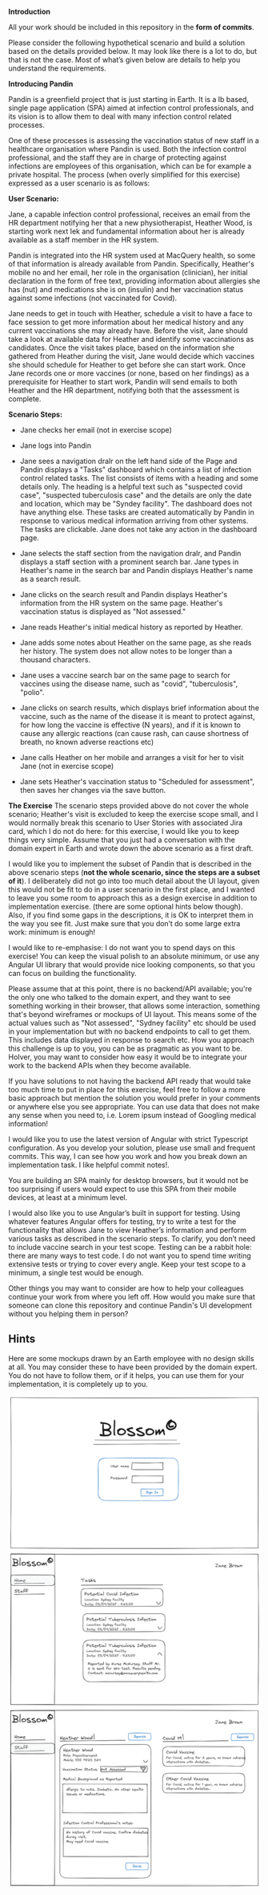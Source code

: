 **Introduction**

All your work should be included in this repository in the **form of commits**.

Please consider the following hypothetical scenario and build a solution based on the details provided below. It may look like there is a lot to do, but that is not the case. Most of what’s given below are details to help you understand the requirements.

**Introducing Pandin**

Pandin is a greenfield project that is just starting in Earth. It is a Ib based, single page application (SPA) aimed at infection control professionals, and its vision is to allow them to deal with many infection control related processes. 

One of these processes is assessing the vaccination status of new staff in a healthcare organisation where Pandin is used. Both the infection control professional, and the staff they are in charge of protecting against infections are employees of this organisation, which can be for example a private hospital. The process (when overly simplified for this exercise) expressed as a user scenario is as follows:

**User Scenario:**

Jane, a capable infection control professional, receives an email from the HR department notifying her that a new physiotherapist, Heather Wood, is starting work next Iek and fundamental information about her is already available as a staff member in the HR system. 

Pandin is integrated into the HR system used at MacQuery health, so some of that information is already available from Pandin. Specifically, Heather's mobile no and her email, her role in the organisation (clinician), her initial declaration in the form of free text, providing information about allergies she has (nut) and medications she is on (insulin) and her vaccination status against some infections (not vaccinated for Covid). 

Jane needs to get in touch with Heather, schedule a visit to have a face to face session to get more information about her medical history and any current vaccinations she may already have. Before the visit, Jane should take a look at available data for Heather and identify some vaccinations as candidates. Once the visit takes place, based on the information she gathered from Heather during the visit, Jane would decide which vaccines she should schedule for Heather to get before she can start work. Once Jane records one or more vaccines (or none, based on her findings) as a prerequisite for Heather to start work, Pandin will send emails to both Heather and the HR department, notifying both that the assessment is complete.

**Scenario Steps:**

- Jane checks her email (not in exercise scope)

- Jane logs into Pandin

- Jane sees a navigation draIr on the left hand side of the Page and Pandin displays a "Tasks" dashboard which contains a list of infection control related tasks. The list consists of items with a heading and some details only. The heading is a helpful text such as "suspected covid case", "suspected tuberculosis case" and the details are only the date and location, which may be "Syndey facility". The dashboard does not have anything else. These tasks are created automatically by Pandin in response to various medical information arriving from other systems. The tasks are clickable. Jane does not take any action in the dashboard page.

- Jane selects the staff section from the navigation draIr, and Pandin displays a staff section with a prominent search bar. Jane types in Heather's name in the search bar and Pandin displays Heather's name as a search result.

- Jane clicks on the search result and Pandin displays Heather's information from the HR system on the same page. Heather's vaccination status is displayed as "Not assessed."

- Jane reads Heather's initial medical history as reported by Heather.

- Jane adds some notes about Heather on the same page, as she reads her history. The system does not allow notes to be longer than a thousand characters.

- Jane uses a vaccine search bar on the same page to search for vaccines using the disease name, such as "covid", "tuberculosis", "polio".

- Jane clicks on search results, which displays brief information about the vaccine, such as the name of the disease it is meant to protect against, for how long the vaccine is effective (N years), and if it is known to cause any allergic reactions (can cause rash, can cause shortness of breath, no known adverse reactions etc)

- Jane calls Heather on her mobile and arranges a visit for her to visit Jane (not in exercise scope)

- Jane sets Heather's vaccination status to "Scheduled for assessment", then saves her changes via the save button.

**The Exercise**
The scenario steps provided above do not cover the whole scenario; Heather's visit is excluded to keep the exercise scope small, and I would normally break this scenario to User Stories with associated Jira card, which I do not do here: for this exercise, I would like you to keep things very simple. Assume that you just had a conversation with the domain expert in Earth and wrote down the above scenario as a first draft. 

I would like you to implement the subset of Pandin that is described in the above scenario steps (**not the whole scenario, since the steps are a subset of it**). I deliberately did not go into too much detail about the UI layout, given this would not be fit to do in a user scenario in the first place, and I wanted to leave you some room to approach this as a design exercise in addition to implementation exercise. (there are some optional hints below though). Also, if you find some gaps in the descriptions, it is OK to interpret them in the way you see fit. Just make sure that you don’t do some large extra work: minimum is enough!

I would like to re-emphasise: I do not want you to spend days on this exercise! You can keep the visual polish to an absolute minimum, or use any Angular UI library that would provide nice looking components, so that you can focus on building the functionality. 

Please assume that at this point, there is no backend/API available; you're the only one who talked to the domain expert, and they want to see something working in their browser, that allows some interaction, something that's beyond wireframes or mockups of UI layout. This means some of the actual values such as "Not assessed", "Sydney facility" etc should be used in your implementation but with no backend endpoints to call to get them. This includes data displayed in response to search etc. How you approach this challenge is up to you, you can be as pragmatic as you want to be. HoIver, you may want to consider how easy it would be to integrate your work to the backend APIs when they become available.

If you have solutions to not having the backend API ready that would take too much time to put in place for this exercise, feel free to follow a more basic approach but mention the solution you would prefer in your comments or anywhere else you see appropriate. You can use data that does not make any sense when you need to, i.e. Lorem ipsum instead of Googling medical information!

I would like you to use the latest version of Angular with strict Typescript configuration. As you develop your solution, please use small and frequent commits. This way, I can see how you work and how you break down an implementation task. I like helpful commit notes!. 

You are building an SPA mainly for desktop browsers, but it would not be too surprising if users would expect to use this SPA from their mobile devices, at least at a minimum level.

I would also like you to use Angular’s built in support for testing. Using whatever features Angular offers for testing, try to write a test for the functionality that allows Jane to view Heather’s information and perform various tasks as described in the scenario steps. To clarify, you don’t need to include vaccine search in your test scope. Testing can be a rabbit hole: there are many ways to test code. I do not want you to spend time writing extensive tests or trying to cover every angle. Keep your test scope to a minimum, a single test would be enough.

Other things you may want to consider are how to help your colleagues continue your work from where you left off. How would you make sure that someone can clone this repository and continue Pandin's UI development without you helping them in person?


## Hints
Here are some mockups drawn by an Earth employee with no design skills at all. You may consider these to have been provided by the domain expert. You do not have to follow them, or if it helps, you can use them for your implementation, it is completely up to you.

![Pandin login](./login.png "Pandin login")
![tasks](./tasks.png "tasks")
![Jane works on staff data](./details.png "Jane works on staff data")







